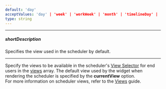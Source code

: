 ```yaml
---
default: 'day'
acceptValues: 'day' | 'week' | 'workWeek' | 'month' | 'timelineDay' | 'timelineWeek' | 'timelineWorkWeek' | 'timelineMonth' | 'agenda'
type: string
---
```

---
##### shortDescription
Specifies the view used in the scheduler by default.

---
Specify the views to be available in the scheduler's [View Selector](/Documentation/Guide/UI_Widgets/Scheduler/Visual_Elements/#View_Selector) for end users in the [views](/api-reference/10%20UI%20Widgets/dxScheduler/1%20Configuration/views.md '/Documentation/ApiReference/UI_Widgets/dxScheduler/Configuration/#views') array. The default view used by the widget when rendering the scheduler is specified by the **currentView** option.  
For more information on scheduler views, refer to the [Views](/concepts/10%20UI%20Widgets/72%20Scheduler/50%20Views '/Documentation/Guide/UI_Widgets/Scheduler/Views/') guide.